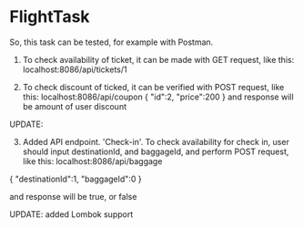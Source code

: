 # FlightTask


So, this task can be tested, for example with Postman.
1. To check availability of ticket, it can be made with GET request, like this:
localhost:8086/api/tickets/1

2. To check discount of ticked, it can be verified with POST request, like this:
localhost:8086/api/coupon
{
    "id":2,
    "price":200
}
and response will be amount of user discount

UPDATE:

3. Added API endpoint. 'Check-in'. To check availability for check in, user should input destinationId, and baggageId, and perform POST request, like this:
localhost:8086/api/baggage 

{
    "destinationId":1,
    "baggageId":0
}

and response will be true, or false

UPDATE:
added Lombok support
